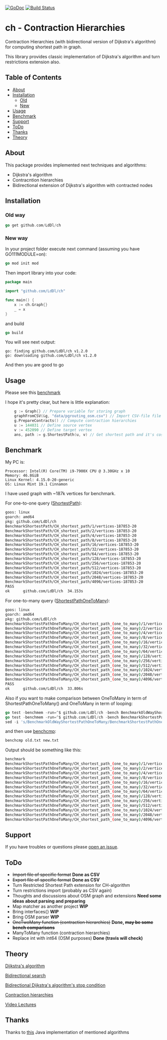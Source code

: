 [![GoDoc](https://godoc.org/github.com/golang/gddo?status.svg)](https://godoc.org/github.com/LdDl/ch)
[![Build Status](https://travis-ci.com/LdDl/ch.svg?branch=master)](https://travis-ci.com/LdDl/ch)

# ch - Contraction Hierarchies
Contraction Hierarchies (with bidirectional version of Dijkstra's algorithm) for computing shortest path in graph.

This library provides classic implementation of Dijkstra's algorithm and turn restrictions extension also.

## Table of Contents

- [About](#about)
- [Installation](#installation)
    - [Old](#old-way)
    - [New](#new-way)
- [Usage](#usage)
- [Benchmark](#benchmark)
- [Support](#support)
- [ToDo](#todo)
- [Thanks](#thanks)
- [Theory](#theory)

## About
This package provides implemented next techniques and algorithms:
* Dijkstra's algorithm
* Contracntion hierarchies
* Bidirectional extension of Dijkstra's algorithm with contracted nodes

## Installation

### Old way
```go
go get github.com/LdDl/ch
```


### New way 
In your project folder execute next command (assuming you have GO111MODULE=on):
```go
go mod init mod
```
Then import library into your code:
```go
package main

import "github.com/LdDl/ch"

func main() {
	x := ch.Graph{}
	_ = x
}
```
and build
```go
go build
```
You will see next output:
```shell
go: finding github.com/LdDl/ch v1.2.0
go: downloading github.com/LdDl/ch v1.2.0
```
And then you are good to go 

## Usage

Please see this [benchmark](bidirectional_ch_test.go#L59)

I hope it's pretty clear, but here is little explanation:
```go
    g := Graph{} // Prepare variable for storing graph
    graphFromCSV(&g, "data/pgrouting_osm.csv") // Import CSV-file file into programm
    g.PrepareContracts() // Compute contraction hierarchies
    u := 144031 // Define source vertex
    v := 452090 // Define target vertex
    ans, path := g.ShortestPath(u, v) // Get shortest path and it's cost between source and target vertex
```

## Benchmark

My PC is:

    Processor: Intel(R) Core(TM) i9-7900X CPU @ 3.30GHz x 10
    Memory: 46.8GiB
    Linux Kernel: 4.15.0-20-generic
    OS: Linux Mint 19.1 Cinnamon

I have used graph with ~187k vertices for benchmark.

For one-to-one query ([ShortestPath](bidirectional_ch.go#L16)):
```bash
goos: linux
goarch: amd64
pkg: github.com/LdDl/ch
BenchmarkShortestPath/CH_shortest_path/1/vertices-187853-20         	     500	   2801587 ns/op	 3532241 B/op	    2225 allocs/op
BenchmarkShortestPath/CH_shortest_path/2/vertices-187853-20         	    1000	   2639499 ns/op	 3532225 B/op	    2225 allocs/op
BenchmarkShortestPath/CH_shortest_path/4/vertices-187853-20         	    1000	   2730468 ns/op	 3532239 B/op	    2225 allocs/op
BenchmarkShortestPath/CH_shortest_path/8/vertices-187853-20         	     500	   2887250 ns/op	 3532254 B/op	    2225 allocs/op
BenchmarkShortestPath/CH_shortest_path/16/vertices-187853-20        	     500	   2292956 ns/op	 3532251 B/op	    2225 allocs/op
BenchmarkShortestPath/CH_shortest_path/32/vertices-187853-20        	     500	   2837590 ns/op	 3532247 B/op	    2225 allocs/op
BenchmarkShortestPath/CH_shortest_path/64/vertices-187853-20        	     500	   2649959 ns/op	 3532233 B/op	    2225 allocs/op
BenchmarkShortestPath/CH_shortest_path/128/vertices-187853-20       	     500	   2790797 ns/op	 3532215 B/op	    2225 allocs/op
BenchmarkShortestPath/CH_shortest_path/256/vertices-187853-20       	     500	   2640733 ns/op	 3532231 B/op	    2225 allocs/op
BenchmarkShortestPath/CH_shortest_path/512/vertices-187853-20       	     500	   2381726 ns/op	 3532224 B/op	    2225 allocs/op
BenchmarkShortestPath/CH_shortest_path/1024/vertices-187853-20      	     500	   2810581 ns/op	 3532223 B/op	    2225 allocs/op
BenchmarkShortestPath/CH_shortest_path/2048/vertices-187853-20      	     500	   2770308 ns/op	 3532203 B/op	    2225 allocs/op
BenchmarkShortestPath/CH_shortest_path/4096/vertices-187853-20      	     500	   2592263 ns/op	 3532234 B/op	    2225 allocs/op
PASS
ok  	github.com/LdDl/ch	34.153s
```

For one-to-many query ([ShortestPathOneToMany](bidirectional_ch_one_to_n.go#L15)):
```bash
goos: linux
goarch: amd64
pkg: github.com/LdDl/ch
BenchmarkShortestPathOneToMany/CH_shortest_path_(one_to_many)/1/vertices-187853-20         	     160	   7175512 ns/op	 6773392 B/op	   14463 allocs/op
BenchmarkShortestPathOneToMany/CH_shortest_path_(one_to_many)/2/vertices-187853-20         	     176	   6847237 ns/op	 6773416 B/op	   14463 allocs/op
BenchmarkShortestPathOneToMany/CH_shortest_path_(one_to_many)/4/vertices-187853-20         	     172	   7101499 ns/op	 6773230 B/op	   14461 allocs/op
BenchmarkShortestPathOneToMany/CH_shortest_path_(one_to_many)/8/vertices-187853-20         	     181	   6706642 ns/op	 6773435 B/op	   14463 allocs/op
BenchmarkShortestPathOneToMany/CH_shortest_path_(one_to_many)/16/vertices-187853-20        	     170	   6915546 ns/op	 6773325 B/op	   14462 allocs/op
BenchmarkShortestPathOneToMany/CH_shortest_path_(one_to_many)/32/vertices-187853-20        	     174	   6887815 ns/op	 6773307 B/op	   14462 allocs/op
BenchmarkShortestPathOneToMany/CH_shortest_path_(one_to_many)/64/vertices-187853-20        	     174	   6964305 ns/op	 6773370 B/op	   14462 allocs/op
BenchmarkShortestPathOneToMany/CH_shortest_path_(one_to_many)/128/vertices-187853-20       	     168	   6916208 ns/op	 6773333 B/op	   14463 allocs/op
BenchmarkShortestPathOneToMany/CH_shortest_path_(one_to_many)/256/vertices-187853-20       	     170	   7161520 ns/op	 6773373 B/op	   14463 allocs/op
BenchmarkShortestPathOneToMany/CH_shortest_path_(one_to_many)/512/vertices-187853-20       	     172	   6710753 ns/op	 6773492 B/op	   14464 allocs/op
BenchmarkShortestPathOneToMany/CH_shortest_path_(one_to_many)/1024/vertices-187853-20      	     181	   6680762 ns/op	 6773273 B/op	   14462 allocs/op
BenchmarkShortestPathOneToMany/CH_shortest_path_(one_to_many)/2048/vertices-187853-20      	     171	   6695043 ns/op	 6773313 B/op	   14462 allocs/op
BenchmarkShortestPathOneToMany/CH_shortest_path_(one_to_many)/4096/vertices-187853-20      	     176	   6674091 ns/op	 6773373 B/op	   14462 allocs/op
PASS
ok  	github.com/LdDl/ch	33.806s
```

Also if you want to make comparison between OneToMany in term of ShortestPathOneToMany() and OneToMany in term of looping:
```go
go test -benchmem -run=^$ github.com/LdDl/ch -bench BenchmarkOldWayShortestPathOneToMany > old.txt
go test -benchmem -run=^$ github.com/LdDl/ch -bench BenchmarkShortestPathOneToMany > new.txt
sed -i 's/BenchmarkOldWayShortestPathOneToMany/BenchmarkShortestPathOneToMany/g' old.txt
```
and then use [benchcmp](https://godoc.org/golang.org/x/tools/cmd/benchcmp):
```bash
benchcmp old.txt new.txt
```
Output should be something like this:
```bash
benchmark                                                                                 old ns/op     new ns/op     delta
BenchmarkShortestPathOneToMany/CH_shortest_path_(one_to_many)/1/vertices-187853-20        10608955      7175512       -32.36%
BenchmarkShortestPathOneToMany/CH_shortest_path_(one_to_many)/2/vertices-187853-20        10813368      6847237       -36.68%
BenchmarkShortestPathOneToMany/CH_shortest_path_(one_to_many)/4/vertices-187853-20        10583636      7101499       -32.90%
BenchmarkShortestPathOneToMany/CH_shortest_path_(one_to_many)/8/vertices-187853-20        10500989      6706642       -36.13%
BenchmarkShortestPathOneToMany/CH_shortest_path_(one_to_many)/16/vertices-187853-20       10470206      6915546       -33.95%
BenchmarkShortestPathOneToMany/CH_shortest_path_(one_to_many)/32/vertices-187853-20       10421460      6887815       -33.91%
BenchmarkShortestPathOneToMany/CH_shortest_path_(one_to_many)/64/vertices-187853-20       10499903      6964305       -33.67%
BenchmarkShortestPathOneToMany/CH_shortest_path_(one_to_many)/128/vertices-187853-20      10735268      6916208       -35.57%
BenchmarkShortestPathOneToMany/CH_shortest_path_(one_to_many)/256/vertices-187853-20      10836504      7161520       -33.91%
BenchmarkShortestPathOneToMany/CH_shortest_path_(one_to_many)/512/vertices-187853-20      10544817      6710753       -36.36%
BenchmarkShortestPathOneToMany/CH_shortest_path_(one_to_many)/1024/vertices-187853-20     10619897      6680762       -37.09%
BenchmarkShortestPathOneToMany/CH_shortest_path_(one_to_many)/2048/vertices-187853-20     10772554      6695043       -37.85%
BenchmarkShortestPathOneToMany/CH_shortest_path_(one_to_many)/4096/vertices-187853-20     10257450      6674091       -34.93%
```

## Support

If you have troubles or questions please [open an issue](https://github.com/LdDl/ch/issues/new).

## ToDo

* ~~Import file of specific format~~ **Done as CSV**
* ~~Export file of specific format~~ **Done as CSV**
* Turn Restricted Shortest Path extension for CH-algorithm
* Turn restrictions import (probably as CSV again)
* Thoughts and discussions about OSM graph and extensions **Need some ideas about parsing and preparing**
* Map matcher as another project **WIP**
* Bring interfaces{} **WIP**
* Bring OSM parser **WIP**
* ~~OneTwoMany function (contraction hierarchies)~~ **Done, ~~may be some bench comparisons~~**
* ManyToMany function (contraction hierarchies)
* Replace int with int64 (OSM purposes) **Done (travis will check)**

## Theory
[Dijkstra's algorithm](https://en.wikipedia.org/wiki/Dijkstra%27s_algorithm)

[Bidirectional search](https://en.wikipedia.org/wiki/Bidirectional_search)

[Bidirectional Dijkstra's algorithm's stop condition](http://www.cs.princeton.edu/courses/archive/spr06/cos423/Handouts/EPP%20shortest%20path%20algorithms.pdf)

[Contraction hierarchies](https://en.wikipedia.org/wiki/Contraction_hierarchies)

[Video Lectures](https://ad-wiki.informatik.uni-freiburg.de/teaching/EfficientRoutePlanningSS2012)


## Thanks
Thanks to [this](https://github.com/navjindervirdee/Advanced-Shortest-Paths-Algorithms) Java implementation of mentioned algorithms
